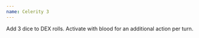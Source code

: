 ```yaml
---
name: Celerity 3
---
```


Add 3 dice to DEX rolls. Activate with blood for an additional action per turn.